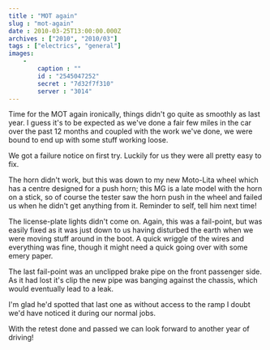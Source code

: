 ```yaml
---
title : "MOT again"
slug : "mot-again"
date : 2010-03-25T13:00:00.000Z
archives : ["2010", "2010/03"]
tags : ["electrics", "general"]
images:
    -
        caption : ""
        id : "2545047252"
        secret : "7d32f7f310"
        server : "3014"
---
```


Time for the MOT again ironically, things didn't go quite as smoothly as last year. I guess it's to be expected as we've done a fair few miles in the car over the past 12 months and coupled with the work we've done, we were bound to end up with some stuff working loose.


We got a failure notice on first try. Luckily for us they were all pretty easy to fix.


The horn didn't work, but this was down to my new Moto-Lita wheel which has a centre designed for a push horn; this MG is a late model with the horn on a stick, so of course the tester saw the horn push in the wheel and failed us when he didn't get anything from it. Reminder to self, tell him next time!


The license-plate lights didn't come on. Again, this was a fail-point, but was easily fixed as it was just down to us having disturbed the earth when we were moving stuff around in the boot. A quick wriggle of the wires and everything was fine, though it might need a quick going over with some emery paper.


The last fail-point was an unclipped brake pipe on the front passenger side. As it had lost it's clip the new pipe was banging against the chassis, which would eventually lead to a leak.


I'm glad he'd spotted that last one as without access to the ramp I doubt we'd have noticed it during our normal jobs.


With the retest done and passed we can look forward to another year of driving!